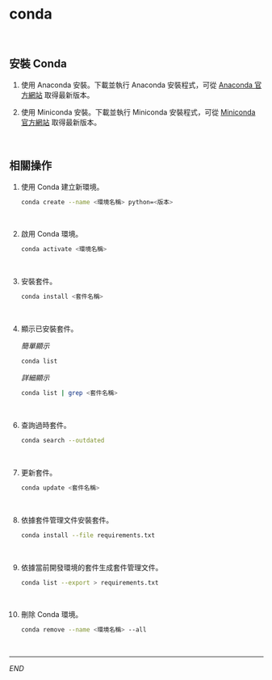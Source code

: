# conda

<br>

## 安裝 Conda

1. 使用 Anaconda 安裝。下載並執行 Anaconda 安裝程式，可從 [Anaconda 官方網站](https://www.anaconda.com/products/distribution) 取得最新版本。

2. 使用 Miniconda 安裝。下載並執行 Miniconda 安裝程式，可從 [Miniconda 官方網站](https://docs.conda.io/en/latest/miniconda.html) 取得最新版本。

<br>

## 相關操作

1. 使用 Conda 建立新環境。

    ```bash
    conda create --name <環境名稱> python=<版本>
    ```

<br>

2. 啟用 Conda 環境。

    ```bash
    conda activate <環境名稱>
    ```

<br>

3. 安裝套件。

    ```bash
    conda install <套件名稱>
    ```

<br>

4. 顯示已安裝套件。

    _簡單顯示_

    ```bash
    conda list
    ```

    _詳細顯示_

    ```bash
    conda list | grep <套件名稱>
    ```

<br>

6. 查詢過時套件。

    ```bash
    conda search --outdated
    ```

<br>

7. 更新套件。

    ```bash
    conda update <套件名稱>
    ```

<br>

8. 依據套件管理文件安裝套件。

    ```bash
    conda install --file requirements.txt
    ```

<br>

9. 依據當前開發環境的套件生成套件管理文件。

    ```bash
    conda list --export > requirements.txt
    ```

<br>

10. 刪除 Conda 環境。

    ```bash
    conda remove --name <環境名稱> --all
    ```

<br>

___

_END_
